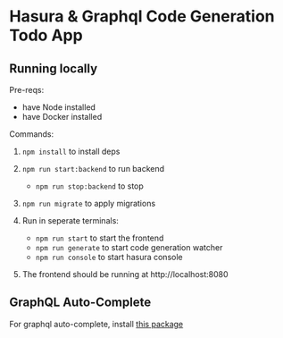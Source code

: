 # Hasura & Graphql Code Generation Todo App

## Running locally

Pre-reqs:

- have Node installed
- have Docker installed

Commands:

1. `npm install` to install deps
1. `npm run start:backend` to run backend
   - `npm run stop:backend` to stop
1. `npm run migrate` to apply migrations
1. Run in seperate terminals:

   - `npm run start` to start the frontend
   - `npm run generate` to start code generation watcher
   - `npm run console` to start hasura console

1. The frontend should be running at http://localhost:8080

## GraphQL Auto-Complete

For graphql auto-complete, install [this package](https://marketplace.visualstudio.com/items?itemName=apollographql.vscode-apollo)
